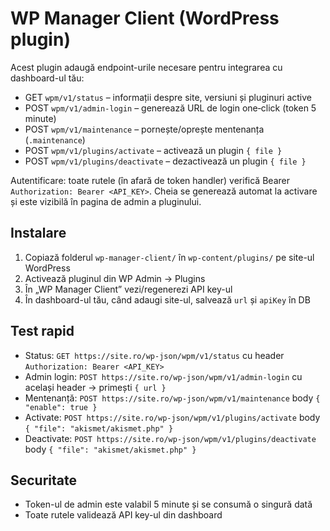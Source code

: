 # WP Manager Client (WordPress plugin)

Acest plugin adaugă endpoint-urile necesare pentru integrarea cu dashboard-ul tău:

- GET `wpm/v1/status` – informații despre site, versiuni și pluginuri active
- POST `wpm/v1/admin-login` – generează URL de login one‑click (token 5 minute)
- POST `wpm/v1/maintenance` – pornește/oprește mentenanța (`.maintenance`)
- POST `wpm/v1/plugins/activate` – activează un plugin `{ file }`
- POST `wpm/v1/plugins/deactivate` – dezactivează un plugin `{ file }`

Autentificare: toate rutele (în afară de token handler) verifică Bearer `Authorization: Bearer <API_KEY>`.
Cheia se generează automat la activare și este vizibilă în pagina de admin a pluginului.

## Instalare

1. Copiază folderul `wp-manager-client/` în `wp-content/plugins/` pe site-ul WordPress
2. Activează pluginul din WP Admin → Plugins
3. În „WP Manager Client” vezi/regenerezi API key-ul
4. În dashboard-ul tău, când adaugi site-ul, salvează `url` și `apiKey` în DB

## Test rapid

- Status: `GET https://site.ro/wp-json/wpm/v1/status` cu header `Authorization: Bearer <API_KEY>`
- Admin login: `POST https://site.ro/wp-json/wpm/v1/admin-login` cu același header → primești `{ url }`
- Mentenanță: `POST https://site.ro/wp-json/wpm/v1/maintenance` body `{ "enable": true }`
- Activate: `POST https://site.ro/wp-json/wpm/v1/plugins/activate` body `{ "file": "akismet/akismet.php" }`
- Deactivate: `POST https://site.ro/wp-json/wpm/v1/plugins/deactivate` body `{ "file": "akismet/akismet.php" }`

## Securitate

- Token-ul de admin este valabil 5 minute și se consumă o singură dată
- Toate rutele validează API key-ul din dashboard
